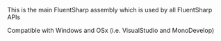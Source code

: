 ﻿This is the main FluentSharp assembly which is used by all FluentSharp APIs

Compatible with Windows and OSx (i.e. VisualStudio and MonoDevelop)